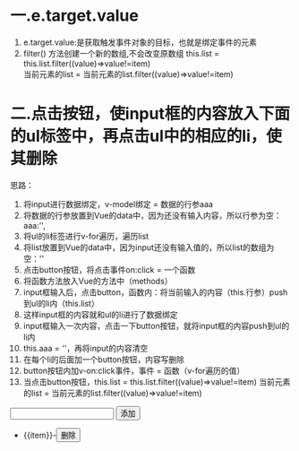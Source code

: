 # 一.e.target.value
1. e.target.value:是获取触发事件对象的目标，也就是绑定事件的元素
2. filter() 方法创建一个新的数组,不会改变原数组
   this.list = this.list.filter((value)=>value!=item)   
   当前元素的list = 当前元素的list.filter((value)=>value!=item) 


# 二.点击按钮，使input框的内容放入下面的ul标签中，再点击ul中的相应的li，使其删除
思路：
1. 将input进行数据绑定，v-model绑定 = 数据的行参aaa
2. 将数据的行参放置到Vue的data中，因为还没有输入内容，所以行参为空：aaa:'',
3. 将ul的li标签进行v-for遍历，遍历list
4. 将list放置到Vue的data中，因为input还没有输入值的，所以list的数组为空：''
5. 点击button按钮，将点击事件on:click = 一个函数
6. 将函数方法放入Vue的方法中（methods）
7. input框输入后，点击button，函数内：将当前输入的内容（this.行参）push到ul的li内（this.list）
8. 这样input框的内容就和ul的li进行了数据绑定
9. input框输入一次内容，点击一下button按钮，就将input框的内容push到ul的li内
10. this.aaa = ''，再将input的内容清空
11. 在每个li的后面加一个button按钮，内容写删除
12. button按钮内加v-on:click事件，事件 = 函数（v-for遍历的值）
13. 当点击button按钮，this.list = this.list.filter((value)=>value!=item)
                     当前元素的list = 当前元素的list.filter((value)=>value!=item)

<body>
   <div id="app">
      <input type="text" v-model="aaa">
      <button v-on:click="Click">添加</button>
      <ul>
         <li v-for="item in list">{{item}}-<button v-on:click="del(item)">删除</button></li>
      </ul>
   </div>
   </body>
   <script src="https://cdn.jsdelivr.net/npm/vue@2/dist/vue.js"></script>
   <script>
     const p3 = new Vue({
       el:'#app',
       data:{
         list:[],
         aaa:''
       },
       methods:{  
         Click(){
            this.list.push(this.aaa)
            this.aaa = ''
         },
         del(item){
            this.list = this.list.filter((value)=>value!=item)
         }
       }
     })
   </script>
   </html>
